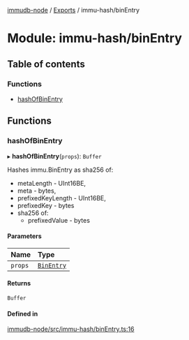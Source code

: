 [immudb-node](../README.md) / [Exports](../modules.md) / immu-hash/binEntry

# Module: immu-hash/binEntry

## Table of contents

### Functions

- [hashOfBinEntry](immu_hash_binEntry.md#hashofbinentry)

## Functions

### hashOfBinEntry

▸ **hashOfBinEntry**(`props`): `Buffer`

Hashes immu.BinEntry as sha256 of:
- metaLength - UInt16BE,
- meta - bytes,
- prefixedKeyLength - UInt16BE,
- prefixedKey - bytes
- sha256 of:
  - prefixedValue - bytes

#### Parameters

| Name | Type |
| :------ | :------ |
| `props` | [`BinEntry`](types_Entry.md#binentry) |

#### Returns

`Buffer`

#### Defined in

[immudb-node/src/immu-hash/binEntry.ts:16](https://github.com/codenotary/immudb-node/blob/fe12060/immudb-node/src/immu-hash/binEntry.ts#L16)
